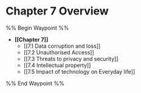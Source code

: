 # Chapter 7 Overview
%% Begin Waypoint %%
- **[[Chapter 7]]**
	- [[7.1 Data corruption and loss]]
	- [[7.2 Unauthorised Access]]
	- [[7.3 Threats to privacy and security]]
	- [[7.4 Intellectual property]]
	- [[7.5 Impact of technology on Everyday life]]

%% End Waypoint %%
